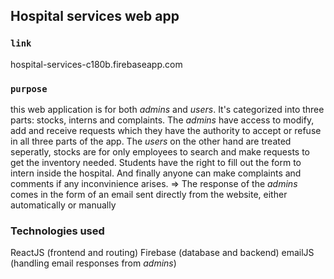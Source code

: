 ## Hospital services web app

### `link`
hospital-services-c180b.firebaseapp.com

### `purpose`
this web application is for both _admins_ and _users_.
It's categorized into three parts: stocks, interns and complaints.
The _admins_ have access to modify, add and receive requests which they have the authority to accept or refuse in all three parts of the app.
The _users_ on the other hand are treated seperatly, stocks are for only employees to search and make requests to get the inventory needed. 
Students have the right to fill out the form to intern inside the hospital.
And finally anyone can make complaints and comments if any inconvinience arises.
=> The response of the _admins_ comes in the form of an email sent directly from the website, either automatically or manually

### Technologies used
ReactJS (frontend and routing)
Firebase (database and backend)
emailJS (handling email responses from _admins_)
